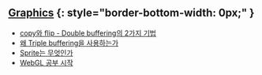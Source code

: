 ## [Graphics](http://blog.seulgi.kim/search/label/graphics) {: style="border-bottom-width: 0px;" }
* [copy와 flip - Double buffering의 2가지 기법](http://blog.seulgi.kim/2014/05/flip-copy-double-buffering-2.html)
* [왜 Triple buffering을 사용하는가](http://blog.seulgi.kim/2014/05/triple-buffering.html)
* [Sprite는 무엇인가](http://blog.seulgi.kim/2014/08/graphics-sprite.html)
* [WebGL 공부 시작](http://blog.seulgi.kim/2014/12/learning-webgl.html)

